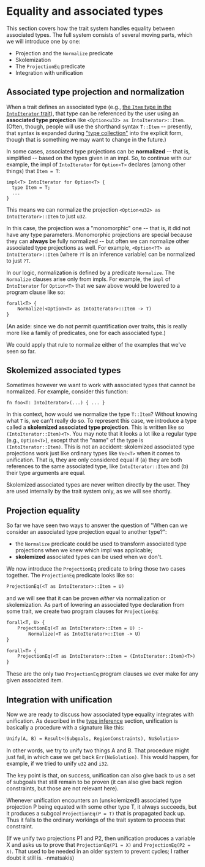 # Equality and associated types

This section covers how the trait system handles equality between
associated types. The full system consists of several moving parts,
which we will introduce one by one:

- Projection and the `Normalize` predicate
- Skolemization
- The `ProjectionEq` predicate
- Integration with unification

## Associated type projection and normalization

When a trait defines an associated type (e.g.,
[the `Item` type in the `IntoIterator` trait][intoiter-item]), that
type can be referenced by the user using an **associated type
projection** like `<Option<u32> as IntoIterator>::Item`. (Often,
though, people will use the shorthand syntax `T::Item` -- presently,
that syntax is expanded during
["type collection"](./type-checking.html) into the explicit form,
though that is something we may want to change in the future.)

[intoiter-item]: https://doc.rust-lang.org/nightly/core/iter/trait.IntoIterator.html#associatedtype.Item

<a name=normalize>

In some cases, associated type projections can be **normalized** --
that is, simplified -- based on the types given in an impl. So, to
continue with our example, the impl of `IntoIterator` for `Option<T>`
declares (among other things) that `Item = T`:

```rust,ignore
impl<T> IntoIterator for Option<T> {
  type Item = T;
  ...
}
```

This means we can normalize the projection `<Option<u32> as
IntoIterator>::Item` to just `u32`.

In this case, the projection was a "monomorphic" one -- that is, it
did not have any type parameters.  Monomorphic projections are special
because they can **always** be fully normalized -- but often we can
normalize other associated type projections as well. For example,
`<Option<?T> as IntoIterator>::Item` (where `?T` is an inference
variable) can be normalized to just `?T`.

In our logic, normalization is defined by a predicate
`Normalize`. The `Normalize` clauses arise only from
impls. For example, the `impl` of `IntoIterator` for `Option<T>` that
we saw above would be lowered to a program clause like so:

```txt
forall<T> {
    Normalize(<Option<T> as IntoIterator>::Item -> T)
}
```

(An aside: since we do not permit quantification over traits, this is
really more like a family of predicates, one for each associated
type.)

We could apply that rule to normalize either of the examples that
we've seen so far.

## Skolemized associated types

Sometimes however we want to work with associated types that cannot be
normalized. For example, consider this function:

```rust,ignore
fn foo<T: IntoIterator>(...) { ... }
```

In this context, how would we normalize the type `T::Item`? Without
knowing what `T` is, we can't really do so. To represent this case, we
introduce a type called a **skolemized associated type
projection**. This is written like so `(IntoIterator::Item)<T>`. You
may note that it looks a lot like a regular type (e.g., `Option<T>`),
except that the "name" of the type is `(IntoIterator::Item)`. This is
not an accident: skolemized associated type projections work just like
ordinary types like `Vec<T>` when it comes to unification. That is,
they are only considered equal if (a) they are both references to the
same associated type, like `IntoIterator::Item` and (b) their type
arguments are equal.

Skolemized associated types are never written directly by the user.
They are used internally by the trait system only, as we will see
shortly.

## Projection equality

So far we have seen two ways to answer the question of "When can we
consider an associated type projection equal to another type?":

- the `Normalize` predicate could be used to transform associated type
  projections when we knew which impl was applicable;
- **skolemized** associated types can be used when we don't.

We now introduce the `ProjectionEq` predicate to bring those two cases
together. The `ProjectionEq` predicate looks like so:

```txt
ProjectionEq(<T as IntoIterator>::Item = U)
```

and we will see that it can be proven *either* via normalization or
skolemization. As part of lowering an associated type declaration from
some trait, we create two program clauses for `ProjectionEq`:

```txt
forall<T, U> {
    ProjectionEq(<T as IntoIterator>::Item = U) :-
        Normalize(<T as IntoIterator>::Item -> U)
}

forall<T> {
    ProjectionEq(<T as IntoIterator>::Item = (IntoIterator::Item)<T>)
}
```

These are the only two `ProjectionEq` program clauses we ever make for
any given associated item.

## Integration with unification

Now we are ready to discuss how associated type equality integrates
with unification. As described in the
[type inference](./type-inference.html) section, unification is
basically a procedure with a signature like this:

```txt
Unify(A, B) = Result<(Subgoals, RegionConstraints), NoSolution>
```

In other words, we try to unify two things A and B. That procedure
might just fail, in which case we get back `Err(NoSolution)`. This
would happen, for example, if we tried to unify `u32` and `i32`.

The key point is that, on success, unification can also give back to
us a set of subgoals that still remain to be proven (it can also give
back region constraints, but those are not relevant here).

Whenever unification encounters an (unskolemized!) associated type
projection P being equated with some other type T, it always succeeds,
but it produces a subgoal `ProjectionEq(P = T)` that is propagated
back up. Thus it falls to the ordinary workings of the trait system
to process that constraint.

(If we unify two projections P1 and P2, then unification produces a
variable X and asks us to prove that `ProjectionEq(P1 = X)` and
`ProjectionEq(P2 = X)`. That used to be needed in an older system to
prevent cycles; I rather doubt it still is. -nmatsakis)


